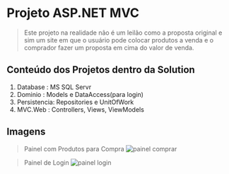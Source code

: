 # Projeto ASP.NET MVC
> Este projeto na realidade não é um leilão como a proposta original e sim um site em que o usuário pode colocar produtos a venda e o comprador fazer um proposta em cima do valor de venda.

## Conteúdo dos Projetos dentro da Solution
1. Database : MS SQL Servr
2. Dominio : Models e DataAccess(para login)
3. Persistencia: Repositories e UnitOfWork
4. MVC.Web : Controllers, Views, ViewModels

## Imagens

> Painel com Produtos para Compra
![painel comprar](https://s28.postimg.org/bl4z095a5/painel_produtos_comprar.png)

> Painel de Login
![painel login](https://s27.postimg.org/qpsjo6nkj/painel_user_login.png)